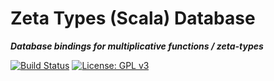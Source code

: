 # Zeta Types (Scala) Database
***Database bindings for multiplicative functions / zeta-types*** <p>
[![Build Status](https://travis-ci.org/torstein-vik/zeta-types-scala.svg?branch=master)](https://travis-ci.org/torstein-vik/zeta-types-scala-db)
[![License: GPL v3](https://img.shields.io/badge/License-GPL%20v3-blue.svg)](https://www.gnu.org/licenses/gpl-3.0)

